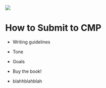 ![](https://res.cloudinary.com/engagement-lab-home/image/upload/v1/homepage-2.0/news/medium/1_dgS2sIs0-oBolDjyITMWDQ.jpeg)

# How to Submit to CMP

-   Writing guidelines

-   Tone

-   Goals

-   Buy the book!

-   blahhblahblah
